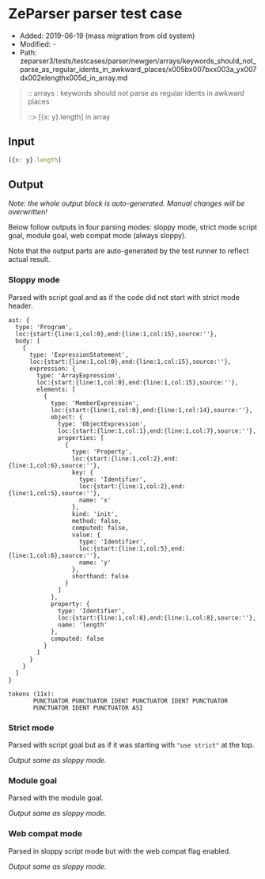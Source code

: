 # ZeParser parser test case

- Added: 2019-06-19 (mass migration from old system)
- Modified: -
- Path: zeparser3/tests/testcases/parser/newgen/arrays/keywords_should_not_parse_as_regular_idents_in_awkward_places/x005bx007bxx003a_yx007dx002elengthx005d_in_array.md

> :: arrays : keywords should not parse as regular idents in awkward places
>
> ::> [{x: y}.length] in array

## Input

`````js
[{x: y}.length]
`````

## Output

_Note: the whole output block is auto-generated. Manual changes will be overwritten!_

Below follow outputs in four parsing modes: sloppy mode, strict mode script goal, module goal, web compat mode (always sloppy).

Note that the output parts are auto-generated by the test runner to reflect actual result.

### Sloppy mode

Parsed with script goal and as if the code did not start with strict mode header.

`````
ast: {
  type: 'Program',
  loc:{start:{line:1,col:0},end:{line:1,col:15},source:''},
  body: [
    {
      type: 'ExpressionStatement',
      loc:{start:{line:1,col:0},end:{line:1,col:15},source:''},
      expression: {
        type: 'ArrayExpression',
        loc:{start:{line:1,col:0},end:{line:1,col:15},source:''},
        elements: [
          {
            type: 'MemberExpression',
            loc:{start:{line:1,col:0},end:{line:1,col:14},source:''},
            object: {
              type: 'ObjectExpression',
              loc:{start:{line:1,col:1},end:{line:1,col:7},source:''},
              properties: [
                {
                  type: 'Property',
                  loc:{start:{line:1,col:2},end:{line:1,col:6},source:''},
                  key: {
                    type: 'Identifier',
                    loc:{start:{line:1,col:2},end:{line:1,col:5},source:''},
                    name: 'x'
                  },
                  kind: 'init',
                  method: false,
                  computed: false,
                  value: {
                    type: 'Identifier',
                    loc:{start:{line:1,col:5},end:{line:1,col:6},source:''},
                    name: 'y'
                  },
                  shorthand: false
                }
              ]
            },
            property: {
              type: 'Identifier',
              loc:{start:{line:1,col:8},end:{line:1,col:8},source:''},
              name: 'length'
            },
            computed: false
          }
        ]
      }
    }
  ]
}

tokens (11x):
       PUNCTUATOR PUNCTUATOR IDENT PUNCTUATOR IDENT PUNCTUATOR
       PUNCTUATOR IDENT PUNCTUATOR ASI
`````

### Strict mode

Parsed with script goal but as if it was starting with `"use strict"` at the top.

_Output same as sloppy mode._

### Module goal

Parsed with the module goal.

_Output same as sloppy mode._

### Web compat mode

Parsed in sloppy script mode but with the web compat flag enabled.

_Output same as sloppy mode._
